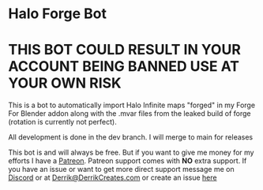 # Halo Forge Bot
 
 
 # THIS BOT COULD RESULT IN YOUR ACCOUNT BEING BANNED USE AT YOUR OWN RISK



This is a bot to automatically import Halo Infinite maps "forged" in my Forge For Blender addon along with the .mvar files from the leaked build of forge (rotation is currently not perfect).

All development is done in the dev branch. I will merge to main for releases

This bot is and will always be free. But if you want to give me money for my efforts I have a [Patreon](patreon.com/DerrikCreates). Patreon support comes with **NO** extra support. If you have an issue or want to get more direct support message me on [Discord](discord.derrikcreates.com) or at  Derrik@DerrikCreates.com or create an issue [here](https://github.com/DerrikCreates/Halo-Forge-Bot/issues)
